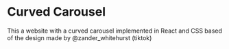 # Curved Carousel

This a website with a curved carousel implemented in React and CSS based of the design made by @zander_whitehurst (tiktok)

